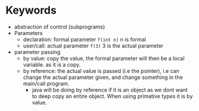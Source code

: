 # Keywords
* abstraction of control (subprograms)
* Parameters
	* declaration: formal parameter `f(int n)` n is formal
	* user/call: actual parameter `f(3)` 3 is the actual parameter
* parameter passing
	* by value: copy the value, the formal parameter will then be a local variable. as it is a copy.
	* by reference: the actual value is passed (i.e the pointer), i.e can change the actual parameter given, and change something in the main/call program.
		* java will be doing by reference if it is an object as we dont want to deep copy an entire object. When using primative types it is by value.